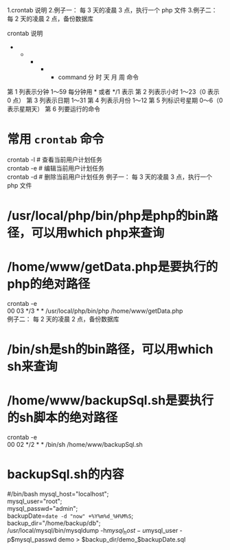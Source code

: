 1.crontab 说明
2.例子一： 每 3 天的凌晨 3 点，执行一个 php 文件
3.例子二： 每 2 天的凌晨 2 点，备份数据库

crontab 说明
* * * * *  command
分 时 天 月 周 命令

第 1 列表示分钟 1～59 每分钟用 * 或者 */1 表示
第 2 列表示小时 1～23（0 表示 0 点）
第 3 列表示日期 1～31
第 4 列表示月份 1～12
第 5 列标识号星期 0～6（0 表示星期天）
第 6 列要运行的命令

# 常用 `crontab` 命令
crontab -l # 查看当前用户计划任务  
crontab -e # 编辑当前用户计划任务  
crontab -d # 删除当前用户计划任务
例子一： 每 3 天的凌晨 3 点，执行一个 php 文件
# /usr/local/php/bin/php是php的bin路径，可以用which php来查询
# /home/www/getData.php是要执行的php的绝对路径
crontab -e  
00 03 */3 * * /usr/local/php/bin/php /home/www/getData.php  
例子二： 每 2 天的凌晨 2 点，备份数据库
# /bin/sh是sh的bin路径，可以用which sh来查询
# /home/www/backupSql.sh是要执行的sh脚本的绝对路径
crontab -e  
00 02 */2 * * /bin/sh /home/www/backupSql.sh

# backupSql.sh的内容
#/bin/bash
mysql_host="localhost";  
mysql_user="root";  
mysql_passwd="admin";  
backupDate=`date -d "now" +%Y%m%d_%H%M%S`;  
backup_dir="/home/backup/db";  
/usr/local/mysql/bin/mysqldump -h$mysql_host -u$mysql_user -p$mysql_passwd demo > $backup_dir/demo_$backupDate.sql
